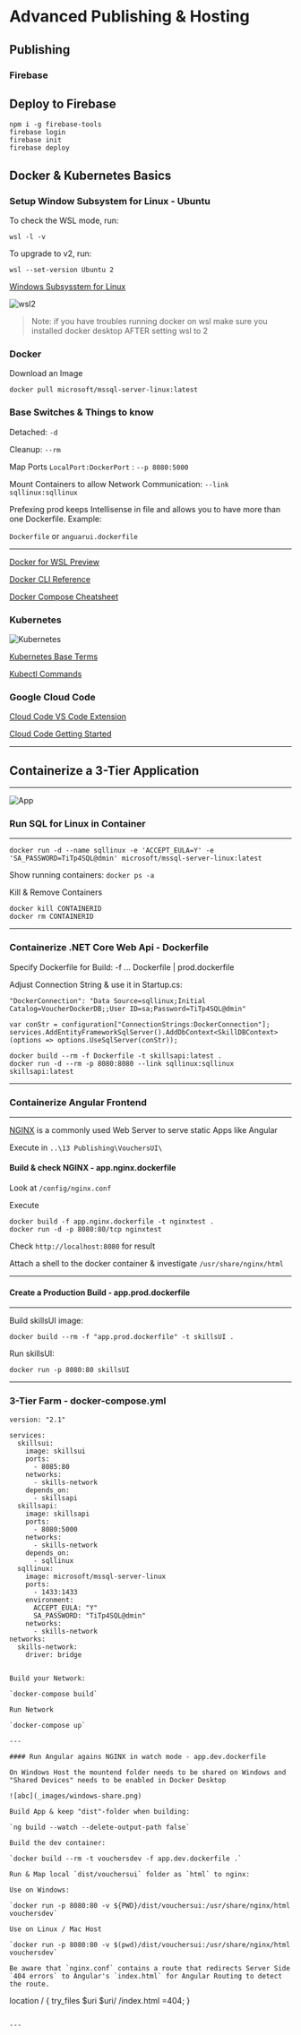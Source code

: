 # Advanced Publishing & Hosting

## Publishing

### Firebase

## Deploy to Firebase

```
npm i -g firebase-tools
firebase login
firebase init
firebase deploy
```

## Docker & Kubernetes Basics

### Setup Window Subsystem for Linux - Ubuntu

To check the WSL mode, run:

```
wsl -l -v
```

To upgrade to v2, run:

```
wsl --set-version Ubuntu 2
```

[Windows Subsysstem for Linux](https://docs.microsoft.com/en-us/windows/wsl/install-win10)

![wsl2](_images/wsl2.png)

> Note: if you have troubles running docker on wsl make sure you installed docker desktop AFTER setting wsl to 2

### Docker

Download an Image

`docker pull microsoft/mssql-server-linux:latest`

### Base Switches & Things to know

Detached: `-d`

Cleanup: `--rm`

Map Ports `LocalPort:DockerPort` : `--p 8080:5000`

Mount Containers to allow Network Communication: `--link sqllinux:sqllinux`

Prefexing prod keeps Intellisense in file and allows you to have more than one Dockerfile. Example:

`Dockerfile` or `anguarui.dockerfile`

---

[Docker for WSL Preview](https://docs.docker.com/docker-for-windows/wsl-tech-preview/)

[Docker CLI Reference](https://docs.docker.com/engine/reference/commandline/cli/)

[Docker Compose Cheatsheet](https://devhints.io/docker-compose)

### Kubernetes

![Kubernetes](_images/kubernetes.png)

[Kubernetes Base Terms](https://docs.bytemark.co.uk/article/kubernetes-terminology-glossary/)

[Kubectl Commands](https://kubernetes.io/docs/reference/generated/kubectl/kubectl-commands)

### Google Cloud Code

[Cloud Code VS Code Extension](https://marketplace.visualstudio.com/items?itemName=GoogleCloudTools.cloudcode)

[Cloud Code Getting Started](https://cloud.google.com/code/docs/vscode/quickstart)

---

## Containerize a 3-Tier Application

---

![App](_images/app.png)

### Run SQL for Linux in Container

---

`docker run -d --name sqllinux -e 'ACCEPT_EULA=Y' -e 'SA_PASSWORD=TiTp4SQL@dmin' microsoft/mssql-server-linux:latest`

Show running containers: `docker ps -a`

Kill & Remove Containers

```
docker kill CONTAINERID
docker rm CONTAINERID
```

---

### Containerize .NET Core Web Api - Dockerfile

Specify Dockerfile for Build: -f ... Dockerfile | prod.dockerfile

Adjust Connection String & use it in Startup.cs:

`"DockerConnection": "Data Source=sqllinux;Initial Catalog=VoucherDockerDB;;User ID=sa;Password=TiTp4SQL@dmin"`

```
var conStr = configuration["ConnectionStrings:DockerConnection"];
services.AddEntityFrameworkSqlServer().AddDbContext<SkillDBContext>(options => options.UseSqlServer(conStr));
```

```
docker build --rm -f Dockerfile -t skillsapi:latest .
docker run -d --rm -p 8080:8080 --link sqllinux:sqllinux skillsapi:latest
```

---

### Containerize Angular Frontend

---

[NGINX](https://www.nginx.com/) is a commonly used Web Server to serve static Apps like Angular

Execute in `..\13 Publishing\VouchersUI\`

#### Build & check NGINX - app.nginx.dockerfile

Look at `/config/nginx.conf`

Execute

```
docker build -f app.nginx.dockerfile -t nginxtest .
docker run -d -p 8080:80/tcp nginxtest
```

Check `http://localhost:8080` for result

Attach a shell to the docker container & investigate `/usr/share/nginx/html`

---

#### Create a Production Build - app.prod.dockerfile

---

Build skillsUI image:

`docker build --rm -f "app.prod.dockerfile" -t skillsUI .`

Run skillsUI:

`docker run -p 8080:80 skillsUI`

---

### 3-Tier Farm - docker-compose.yml

```
version: "2.1"

services:
  skillsui:
    image: skillsui
    ports:
      - 8085:80
    networks:
      - skills-network
    depends_on:
      - skillsapi
  skillsapi:
    image: skillsapi
    ports:
      - 8080:5000
    networks:
      - skills-network
    depends_on:
      - sqllinux
  sqllinux:
    image: microsoft/mssql-server-linux
    ports:
      - 1433:1433
    environment:
      ACCEPT_EULA: "Y"
      SA_PASSWORD: "TiTp4SQL@dmin"
    networks:
      - skills-network
networks:
  skills-network:
    driver: bridge


Build your Network:

`docker-compose build`

Run Network

`docker-compose up`

---

#### Run Angular agains NGINX in watch mode - app.dev.dockerfile

On Windows Host the mountend folder needs to be shared on Windows and "Shared Devices" needs to be enabled in Docker Desktop

![abc](_images/windows-share.png)

Build App & keep "dist"-folder when building:

`ng build --watch --delete-output-path false`

Build the dev container:

`docker build --rm -t vouchersdev -f app.dev.dockerfile .`

Run & Map local `dist/vouchersui` folder as `html` to nginx:

Use on Windows:

`docker run -p 8080:80 -v ${PWD}/dist/vouchersui:/usr/share/nginx/html vouchersdev`

Use on Linux / Mac Host

`docker run -p 8080:80 -v $(pwd)/dist/vouchersui:/usr/share/nginx/html vouchersdev`

Be aware that `nginx.conf` contains a route that redirects Server Side `404 errors` to Angular's `index.html` for Angular Routing to detect the route.

```

location / {
try_files $uri $uri/ /index.html =404;
}

```

---
```
